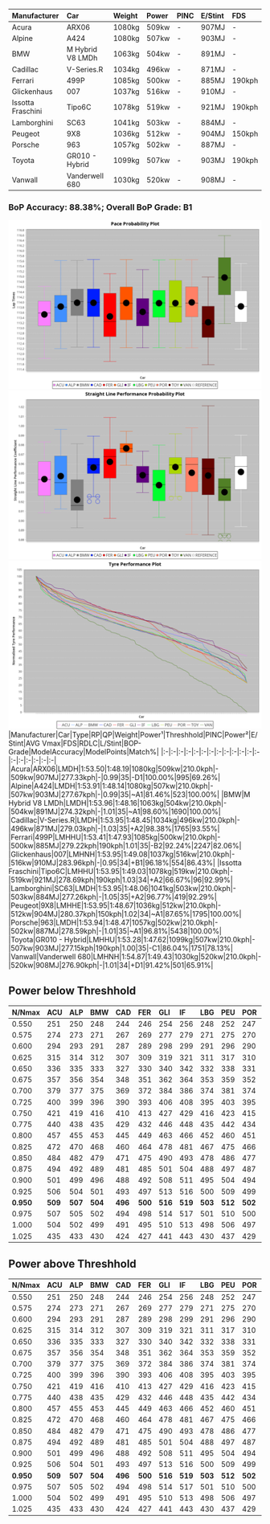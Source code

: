 |Manufacturer|Car|Weight|Power|PINC|E/Stint|FDS|
|:-|:-|:-|:-|:-|:-|:-|
|Acura|ARX06|1080kg|509kw|-|907MJ|-|
|Alpine|A424|1080kg|507kw|-|903MJ|-|
|BMW|M Hybrid V8 LMDh|1063kg|504kw|-|891MJ|-|
|Cadillac|V-Series.R|1034kg|496kw|-|871MJ|-|
|Ferrari|499P|1085kg|500kw|-|885MJ|190kph|
|Glickenhaus|007|1037kg|516kw|-|910MJ|-|
|Issotta Fraschini|Tipo6C|1078kg|519kw|-|921MJ|190kph|
|Lamborghini|SC63|1041kg|503kw|-|884MJ|-|
|Peugeot|9X8|1036kg|512kw|-|904MJ|150kph|
|Porsche|963|1057kg|502kw|-|887MJ|-|
|Toyota|GR010 - Hybrid|1099kg|507kw|-|903MJ|190kph|
|Vanwall|Vanderwell 680|1030kg|520kw|-|908MJ|-|

### BoP Accuracy: 88.38%; Overall BoP Grade: B1
![PACECHART](./IMG/ACOMETHOD.png)
![STRAIGHTLINEPERFORMANCECHART](./IMG/ACOMETHOD_sp.png)
![TYREPERFORMANCECHART](./IMG/ACOMETHOD_tw.png)
|Manufacturer|Car|Type|RP|QP|Weight|Power¹|Threshhold|PINC|Power²|E/Stint|AVG Vmax|FDS|RDLC|L/Stint|BOP-Grade|ModelAccuracy|ModelPoints|Match%|
|:-|:-|:-|:-|:-|:-|:-|:-|:-|:-|:-|:-|:-|:-|:-|:-|:-|:-|:-|
|Acura|ARX06|LMDH|1:53.50|1:48.19|1080kg|509kw|210.0kph|-|509kw|907MJ|277.33kph|-|0.99|35|-D1|100.00%|995|69.26%|
|Alpine|A424|LMDH|1:53.91|1:48.14|1080kg|507kw|210.0kph|-|507kw|903MJ|277.67kph|-|0.99|35|~A1|81.46%|523|100.00%|
|BMW|M Hybrid V8 LMDh|LMDH|1:53.96|1:48.16|1063kg|504kw|210.0kph|-|504kw|891MJ|274.32kph|-|1.01|35|~A1|98.60%|1690|100.00%|
|Cadillac|V-Series.R|LMDH|1:53.95|1:48.45|1034kg|496kw|210.0kph|-|496kw|871MJ|279.03kph|-|1.03|35|+A2|98.38%|1765|93.55%|
|Ferrari|499P|LMHHU|1:53.41|1:47.93|1085kg|500kw|210.0kph|-|500kw|885MJ|279.22kph|190kph|1.01|35|-B2|92.24%|2247|82.06%|
|Glickenhaus|007|LMHNH|1:53.95|1:49.08|1037kg|516kw|210.0kph|-|516kw|910MJ|283.96kph|-|0.95|34|+B1|96.18%|554|86.43%|
|Issotta Fraschini|Tipo6C|LMHHU|1:53.95|1:49.03|1078kg|519kw|210.0kph|-|519kw|921MJ|278.69kph|190kph|1.03|34|+A2|66.67%|96|92.99%|
|Lamborghini|SC63|LMDH|1:53.95|1:48.06|1041kg|503kw|210.0kph|-|503kw|884MJ|277.26kph|-|1.05|35|+A2|96.77%|419|92.29%|
|Peugeot|9X8|LMHHE|1:53.95|1:48.67|1036kg|512kw|210.0kph|-|512kw|904MJ|280.37kph|150kph|1.02|34|~A1|87.65%|1795|100.00%|
|Porsche|963|LMDH|1:53.94|1:48.47|1057kg|502kw|210.0kph|-|502kw|887MJ|278.59kph|-|1.01|35|~A1|96.81%|5438|100.00%|
|Toyota|GR010 - Hybrid|LMHHU|1:53.28|1:47.62|1099kg|507kw|210.0kph|-|507kw|903MJ|277.15kph|190kph|1.00|35|-C1|86.04%|1751|78.13%|
|Vanwall|Vanderwell 680|LMHNH|1:54.87|1:49.43|1030kg|520kw|210.0kph|-|520kw|908MJ|276.90kph|-|1.01|34|+D1|91.42%|501|65.91%|

## Power below Threshhold
|N/Nmax|ACU|ALP|BMW|CAD|FER|GLI|IF|LBG|PEU|POR|TOY|VAN|
|:-|:-|:-|:-|:-|:-|:-|:-|:-|:-|:-|:-|:-|
|0.550|251|250|248|244|246|254|256|248|252|247|250|256|
|0.575|274|273|271|267|269|277|279|271|275|270|273|279|
|0.600|294|293|291|287|289|298|299|291|296|290|293|300|
|0.625|315|314|312|307|309|319|321|311|317|310|314|322|
|0.650|336|335|333|327|330|340|342|332|338|331|335|343|
|0.675|357|356|354|348|351|362|364|353|359|352|356|365|
|0.700|379|377|375|369|372|384|386|374|381|374|377|387|
|0.725|400|399|396|390|393|406|408|395|403|395|399|409|
|0.750|421|419|416|410|413|427|429|416|423|415|419|430|
|0.775|440|438|435|429|432|446|448|435|442|434|438|449|
|0.800|457|455|453|445|449|463|466|452|460|451|455|467|
|0.825|472|470|468|460|464|478|481|467|475|466|470|482|
|0.850|484|482|479|471|475|490|493|478|486|477|482|494|
|0.875|494|492|489|481|485|501|504|488|497|487|492|505|
|0.900|501|499|496|488|492|508|511|495|504|494|499|512|
|0.925|506|504|501|493|497|513|516|500|509|499|504|517|
|**0.950**|**509**|**507**|**504**|**496**|**500**|**516**|**519**|**503**|**512**|**502**|**507**|**520**|
|0.975|507|505|502|494|498|514|517|501|510|500|505|518|
|1.000|504|502|499|491|495|510|513|498|506|497|502|514|
|1.025|435|433|430|424|427|441|443|430|437|429|433|444|

## Power above Threshhold
|N/Nmax|ACU|ALP|BMW|CAD|FER|GLI|IF|LBG|PEU|POR|TOY|VAN|
|:-|:-|:-|:-|:-|:-|:-|:-|:-|:-|:-|:-|:-|
|0.550|251|250|248|244|246|254|256|248|252|247|250|256|
|0.575|274|273|271|267|269|277|279|271|275|270|273|279|
|0.600|294|293|291|287|289|298|299|291|296|290|293|300|
|0.625|315|314|312|307|309|319|321|311|317|310|314|322|
|0.650|336|335|333|327|330|340|342|332|338|331|335|343|
|0.675|357|356|354|348|351|362|364|353|359|352|356|365|
|0.700|379|377|375|369|372|384|386|374|381|374|377|387|
|0.725|400|399|396|390|393|406|408|395|403|395|399|409|
|0.750|421|419|416|410|413|427|429|416|423|415|419|430|
|0.775|440|438|435|429|432|446|448|435|442|434|438|449|
|0.800|457|455|453|445|449|463|466|452|460|451|455|467|
|0.825|472|470|468|460|464|478|481|467|475|466|470|482|
|0.850|484|482|479|471|475|490|493|478|486|477|482|494|
|0.875|494|492|489|481|485|501|504|488|497|487|492|505|
|0.900|501|499|496|488|492|508|511|495|504|494|499|512|
|0.925|506|504|501|493|497|513|516|500|509|499|504|517|
|**0.950**|**509**|**507**|**504**|**496**|**500**|**516**|**519**|**503**|**512**|**502**|**507**|**520**|
|0.975|507|505|502|494|498|514|517|501|510|500|505|518|
|1.000|504|502|499|491|495|510|513|498|506|497|502|514|
|1.025|435|433|430|424|427|441|443|430|437|429|433|444|
